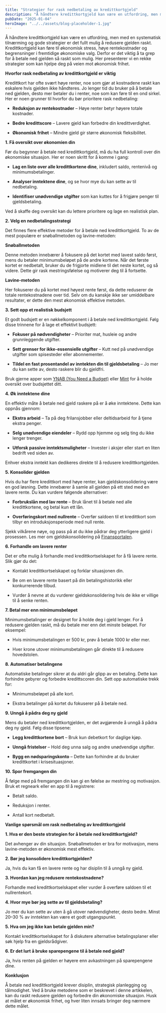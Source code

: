 ```yaml
---
title: "Strategier for rask nedbetaling av kredittkortgjeld"
description: "Å håndtere kredittkortgjeld kan være en utfordring, men med en systematisk tilnærming og gode strategier er det fullt mulig å redusere gjelden raskt. Kredittkortgjeld kan føre til økonomisk stress, høye rentekostnader og begrensninger i fremtidige økonomiske valg. Derfor er det viktig å ta grep for å betale ned gjelden så raskt som mulig. Her presenterer &#8230; Read more"
pubDate: "2025-01-04"
heroImage: "../../assets/blog-placeholder-1.jpg"
---
```


Å håndtere kredittkortgjeld kan være en utfordring, men med en systematisk tilnærming og gode strategier er det fullt mulig å redusere gjelden raskt. Kredittkortgjeld kan føre til økonomisk stress, høye rentekostnader og begrensninger i fremtidige økonomiske valg. Derfor er det viktig å ta grep for å betale ned gjelden så raskt som mulig. Her presenterer vi en rekke strategier som kan hjelpe deg på veien mot økonomisk frihet.

**Hvorfor rask nedbetaling av kredittkortgjeld er viktig**

Kredittkort har ofte svært høye renter, noe som gjør at kostnadene raskt kan eskalere hvis gjelden ikke håndteres. Jo lenger tid du bruker på å betale ned gjelden, desto mer betaler du i renter, noe som kan føre til en ond sirkel. Her er noen grunner til hvorfor du bør prioritere rask nedbetaling:

- **Reduksjon av rentekostnader** – Høye renter betyr høyere totale kostnader.

- **Bedre kredittscore** – Lavere gjeld kan forbedre din kredittverdighet.

- **Økonomisk frihet** – Mindre gjeld gir større økonomisk fleksibilitet.

**1. Få oversikt over økonomien din**

Før du begynner å betale ned kredittkortgjeld, må du ha full kontroll over din økonomiske situasjon. Her er noen skritt for å komme i gang:

- **Lag en liste over alle kredittkortene dine**, inkludert saldo, rentenivå og minimumsbetalinger.

- **Analyser inntektene dine**, og se hvor mye du kan sette av til nedbetaling.

- **Identifiser unødvendige utgifter** som kan kuttes for å frigjøre penger til gjeldsbetaling.

Ved å skaffe deg oversikt kan du lettere prioritere og lage en realistisk plan.

**2. Velg en nedbetalingsstrategi**

Det finnes flere effektive metoder for å betale ned kredittkortgjeld. To av de mest populære er snøballmetoden og lavine-metoden:

**Snøballmetoden**

Denne metoden innebærer å fokusere på det kortet med lavest saldo først, mens du betaler minimumsbeløpet på de andre kortene. Når det første kortet er nedbetalt, bruker du de frigjorte midlene til det neste kortet, og så videre. Dette gir rask mestringsfølelse og motiverer deg til å fortsette.

**Lavine-metoden**

Her fokuserer du på kortet med høyest rente først, da dette reduserer de totale rentekostnadene over tid. Selv om du kanskje ikke ser umiddelbare resultater, er dette den mest økonomisk effektive metoden.

**3. Sett opp et realistisk budsjett**

Et godt budsjett er en nøkkelkomponent i å betale ned kredittkortgjeld. Følg disse trinnene for å lage et effektivt budsjett:

- **Fokuser på nødvendigheter** – Prioriter mat, husleie og andre grunnleggende utgifter.

- **Sett grenser for ikke-essensielle utgifter** – Kutt ned på unødvendige utgifter som spisesteder eller abonnementer.

- **Tildel en fast prosentandel av inntekten din til gjeldsbetaling** – Jo mer du kan sette av, desto raskere blir du gjeldfri.

Bruk gjerne apper som [YNAB (You Need a Budget)](https://www.youneedabudget.com/) eller [Mint](https://mint.intuit.com/) for å holde oversikt over budsjettet ditt.

**4. Øk inntektene dine**

En effektiv måte å betale ned gjeld raskere på er å øke inntektene. Dette kan oppnås gjennom:

- **Ekstra arbeid** – Ta på deg frilansjobber eller deltidsarbeid for å tjene ekstra penger.

- **Selg unødvendige eiendeler** – Rydd opp hjemme og selg ting du ikke lenger trenger.

- **Utforsk passive inntektsmuligheter** – Invester i aksjer eller start en liten bedrift ved siden av.

Enhver ekstra inntekt kan dedikeres direkte til å redusere kredittkortgjelden.

**5. Konsolider gjelden**

Hvis du har flere kredittkort med høye renter, kan gjeldskonsolidering være en god løsning. Dette innebærer å samle all gjelden på ett sted med en lavere rente. Du kan vurdere følgende alternativer:

- **Forbrukslån med lav rente** – Bruk lånet til å betale ned alle kredittkortene, og betal kun ett lån.

- **Overføringskort med nullrente** – Overfør saldoen til et kredittkort som tilbyr en introduksjonsperiode med null rente.

Sjekk vilkårene nøye, og pass på at du ikke pådrar deg ytterligere gjeld i prosessen. Les mer om gjeldskonsolidering på [Finansportalen](https://www.finansportalen.no/).

**6. Forhandle om lavere renter**

Det er ofte mulig å forhandle med kredittkortselskapet for å få lavere rente. Slik gjør du det:

- Kontakt kredittkortselskapet og forklar situasjonen din.

- Be om en lavere rente basert på din betalingshistorikk eller konkurrerende tilbud.

- Vurder å nevne at du vurderer gjeldskonsolidering hvis de ikke er villige til å senke renten.

**7. Betal mer enn minimumsbeløpet**

Minimumsbetalinger er designet for å holde deg i gjeld lenger. For å redusere gjelden raskt, må du betale mer enn det minste beløpet. For eksempel:

- Hvis minimumsbetalingen er 500 kr, prøv å betale 1000 kr eller mer.

- Hver krone utover minimumsbetalingen går direkte til å redusere hovedstolen.

**8. Automatiser betalingene**

Automatiske betalinger sikrer at du aldri går glipp av en betaling. Dette kan forhindre gebyrer og forbedre kredittscoren din. Sett opp automatiske trekk for:

- Minimumsbeløpet på alle kort.

- Ekstra betalinger på kortet du fokuserer på å betale ned.

**9. Unngå å pådra deg ny gjeld**

Mens du betaler ned kredittkortgjelden, er det avgjørende å unngå å pådra deg ny gjeld. Følg disse tipsene:

- **Legg kredittkortene bort** – Bruk kun debetkort for daglige kjøp.

- **Unngå fristelser** – Hold deg unna salg og andre unødvendige utgifter.

- **Bygg en nødsparingskonto** – Dette kan forhindre at du bruker kredittkortet i krisesituasjoner.

**10. Spor fremgangen din**

Å følge med på fremgangen din kan gi en følelse av mestring og motivasjon. Bruk et regneark eller en app til å registrere:

- Betalt saldo.

- Reduksjon i renter.

- Antall kort nedbetalt.

**Vanlige spørsmål om rask nedbetaling av kredittkortgjeld**

**1. Hva er den beste strategien for å betale ned kredittkortgjeld?**

Det avhenger av din situasjon. Snøballmetoden er bra for motivasjon, mens lavine-metoden er økonomisk mest effektiv.

**2. Bør jeg konsolidere kredittkortgjelden?**

Ja, hvis du kan få en lavere rente og har disiplin til å unngå ny gjeld.

**3. Hvordan kan jeg redusere rentekostnadene?**

Forhandle med kredittkortselskapet eller vurder å overføre saldoen til et nullrentekort.

**4. Hvor mye bør jeg sette av til gjeldsbetaling?**

Jo mer du kan sette av uten å gå utover nødvendigheter, desto bedre. Minst 20–30 % av inntekten kan være et godt utgangspunkt.

**5. Hva om jeg ikke kan betale gjelden min?**

Kontakt kredittkortselskapet for å diskutere alternative betalingsplaner eller søk hjelp fra en gjeldsrådgiver.

**6. Er det lurt å bruke sparepengene til å betale ned gjeld?**

Ja, hvis renten på gjelden er høyere enn avkastningen på sparepengene dine.

**Konklusjon**

Å betale ned kredittkortgjeld krever disiplin, strategisk planlegging og tålmodighet. Ved å bruke metodene som er beskrevet i denne artikkelen, kan du raskt redusere gjelden og forbedre din økonomiske situasjon. Husk at målet er økonomisk frihet, og hver liten innsats bringer deg nærmere dette målet.